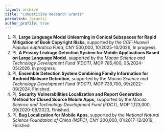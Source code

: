 ```yaml
---
layout: archive
title: "Competitive Research Grants"
permalink: /grants/
author_profile: true
---
```


<meta name="format-detection" content="telephone=no"/>


1. PI, **Large Language Model Unlearning in Conical Subspaces for Rapid Mitigation of Book Copyright Risks**,
   supported by the *CCF-Huawei Populus euphratica Fund*, CNY 500,000, 10/2025-10/2026, In progress.
2. PI, **A Privacy Leakage Detection System for Mobile Applications Based on Large Language Model**,
   supported by the *Macao Science and Technology Development Fund (FDCT)*, MOP 785,400, 05/2024-05/2026, In progress.
3. PI, **Ensemble Detection System Combining Family Information for Android Malware Detection**,
   supported by the *Macao Science and Technology Development Fund (FDCT)*, MOP 739,700, 09/2022-09/2024, Finished.
4. PI, **Security Vulnerabilities Localization and Report Generation Method for Closed Source Mobile Apps**,
   supported by the *Macao Science and Technology Development Fund (FDCT)*, MOP 1,123,000, 09/2020-09/2023, Finished.
5. PI, **Bug Localization for Mobile Apps**,
   supported by the *National Natural Science Foundation of China (NSFC)*, CNY 200,000, 01/2017-12/2019, Finished.
   
